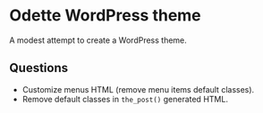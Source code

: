 # Odette WordPress theme

A modest attempt to create a WordPress theme.

## Questions

- Customize menus HTML (remove menu items default classes).
- Remove default classes in `the_post()` generated HTML.
